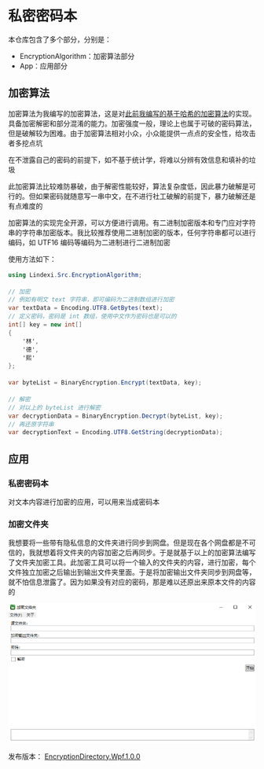 # 私密密码本

本仓库包含了多个部分，分别是：

- EncryptionAlgorithm：加密算法部分
- App：应用部分

## 加密算法

加密算法为我编写的加密算法，这是对[此前我编写的基于哈希的加密算法](http://www.cnki.com.cn/Article/CJFDTotal-KXTS201709009.htm)的实现。具备加密解密和部分混淆的能力。加密强度一般，理论上也属于可破的密码算法，但是破解较为困难。由于加密算法相对小众，小众能提供一点点的安全性，给攻击者多挖点坑

在不泄露自己的密码的前提下，如不基于统计学，将难以分辨有效信息和填补的垃圾

此加密算法比较难防暴破，由于解密性能较好，算法复杂度低，因此暴力破解是可行的。但如果密码就随意写一串中文，在不进行社工破解的前提下，暴力破解还是有点难度的

加密算法的实现完全开源，可以方便进行调用。有二进制加密版本和专门应对字符串的字符串加密版本。我比较推荐使用二进制加密的版本，任何字符串都可以进行编码，如 UTF16 编码等编码为二进制进行二进制加密

使用方法如下：

```csharp
using Lindexi.Src.EncryptionAlgorithm;

// 加密
// 例如有明文 text 字符串，即可编码为二进制数组进行加密
var textData = Encoding.UTF8.GetBytes(text);
// 定义密码，密码是 int 数组，使用中文作为密码也是可以的
int[] key = new int[]
{
    '林',
    '德',
    '熙'
};

var byteList = BinaryEncryption.Encrypt(textData, key);

// 解密
// 对以上的 byteList 进行解密
var decryptionData = BinaryEncryption.Decrypt(byteList, key);
// 再还原字符串
var decryptionText = Encoding.UTF8.GetString(decryptionData);
```

## 应用

### 私密密码本

对文本内容进行加密的应用，可以用来当成密码本



### 加密文件夹

我想要将一些带有隐私信息的文件夹进行同步到网盘。但是现在各个网盘都是不可信的，我就想着将文件夹的内容加密之后再同步。于是就基于以上的加密算法编写了文件夹加密工具。此加密工具可以将一个输入的文件夹的内容，进行加密，每个文件独立加密之后输出到输出文件夹里面。于是将加密输出文件夹同步到网盘等，就不怕信息泄露了。因为如果没有对应的密码，那是难以还原出来原本文件的内容的

![](Docs/Images/EncryptionDirectory.Wpf.1.0.0.png)

发布版本： [EncryptionDirectory.Wpf.1.0.0](https://github.com/lindexi/encryption_code_book/releases/tag/EncryptionDirectory.Wpf.1.0.0)